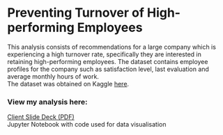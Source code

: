 # Preventing Turnover of High-performing Employees

This analysis consists of recommendations for a large company which is experiencing a high turnover rate, specifically they are interested in retaining high-performing employees. The dataset contains employee profiles for the company such as satisfaction level, last evaluation and average monthly hours of work.  
The dataset was obtained on Kaggle [here](https://www.kaggle.com/datasets/jacksonchou/hr-data-for-analytics).

### View my analysis here:  
[Client Slide Deck (PDF)](https://github.com/martina-torce/data-analytics/blob/main/Preventing%20Turnover%20of%20High-performance%20Employees/Client%20Slide%20Deck.pdf)  
Jupyter Notebook with code used for data visualisation
